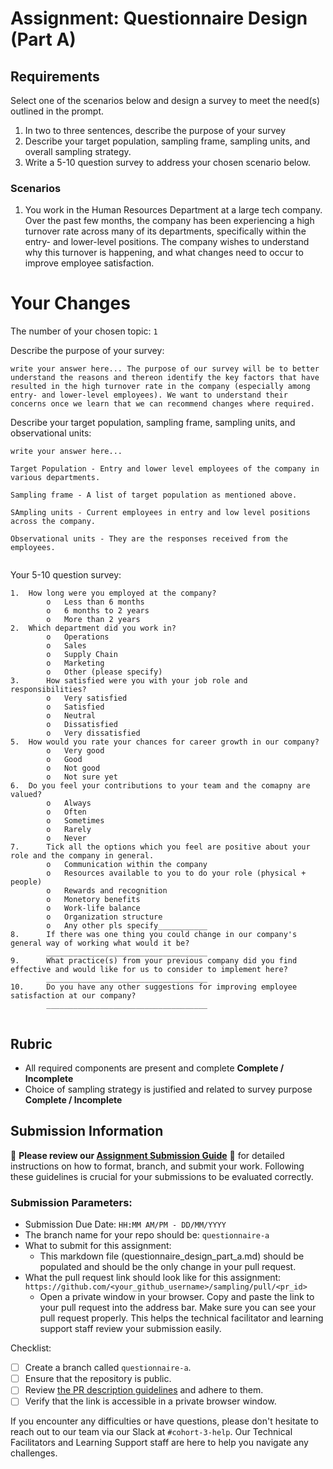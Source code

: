 # Assignment: Questionnaire Design (Part A)

## Requirements
Select one of the scenarios below and design a survey to meet the need(s) outlined in the prompt.

1.	In two to three sentences, describe the purpose of your survey
2.	Describe your target population, sampling frame, sampling units, and overall sampling strategy.
3.	Write a 5-10 question survey to address your chosen scenario below.


### Scenarios
1.	You work in the Human Resources Department at a large tech company. Over the past few months, the company has been experiencing a high turnover rate across many of its departments, specifically within the entry- and lower-level positions. The company wishes to understand why this turnover is happening, and what changes need to occur to improve employee satisfaction.


# Your Changes

The number of your chosen topic: `1`

Describe the purpose of your survey:
```
write your answer here... The purpose of our survey will be to better understand the reasons and thereon identify the key factors that have resulted in the high turnover rate in the company (especially among entry- and lower-level employees). We want to understand their concerns once we learn that we can recommend changes where required.

```

Describe your target population, sampling frame, sampling units, and observational units:
```
write your answer here...

Target Population - Entry and lower level employees of the company in various departments.

Sampling frame - A list of target population as mentioned above.

SAmpling units - Current employees in entry and low level positions across the company.

Observational units - They are the responses received from the employees.


```

Your 5-10 question survey:
```
1.	How long were you employed at the company?
        o	Less than 6 months
        o	6 months to 2 years
        o	More than 2 years
2.	Which department did you work in?
        o	Operations
        o	Sales
        o	Supply Chain
        o	Marketing        
        o	Other (please specify)
3.      How satisfied were you with your job role and responsibilities?
        o	Very satisfied
        o	Satisfied
        o	Neutral
        o	Dissatisfied
        o	Very dissatisfied
5.	How would you rate your chances for career growth in our company?
        o	Very good
        o	Good
        o	Not good
        o	Not sure yet
6.	Do you feel your contributions to your team and the comapny are valued?
        o	Always
        o	Often
        o	Sometimes
        o	Rarely
        o	Never
7.      Tick all the options which you feel are positive about your role and the company in general.
        o	Communication within the company
        o	Resources available to you to do your role (physical + people)
        o	Rewards and recognition
        o	Monetory benefits
        o	Work-life balance
        o	Organization structure
        o	Any other pls specify___________
8.      If there was one thing you could change in our company's general way of working what would it be?
        ____________________________________
9.      What practice(s) from your previous company did you find effective and would like for us to consider to implement here?
        ____________________________________
10.     Do you have any other suggestions for improving employee satisfaction at our company?
        ____________________________________
        

```

## Rubric

-	All required components are present and complete **Complete / Incomplete**
-	Choice of sampling strategy is justified and related to survey purpose **Complete / Incomplete**

## Submission Information

🚨 **Please review our [Assignment Submission Guide](https://github.com/UofT-DSI/onboarding/blob/main/onboarding_documents/submissions.md)** 🚨 for detailed instructions on how to format, branch, and submit your work. Following these guidelines is crucial for your submissions to be evaluated correctly.

### Submission Parameters:
* Submission Due Date: `HH:MM AM/PM - DD/MM/YYYY`
* The branch name for your repo should be: `questionnaire-a`
* What to submit for this assignment:
    * This markdown file (questionnaire_design_part_a.md) should be populated and should be the only change in your pull request.
* What the pull request link should look like for this assignment: `https://github.com/<your_github_username>/sampling/pull/<pr_id>`
    * Open a private window in your browser. Copy and paste the link to your pull request into the address bar. Make sure you can see your pull request properly. This helps the technical facilitator and learning support staff review your submission easily.

Checklist:
- [ ] Create a branch called `questionnaire-a`.
- [ ] Ensure that the repository is public.
- [ ] Review [the PR description guidelines](https://github.com/UofT-DSI/onboarding/blob/main/onboarding_documents/submissions.md#guidelines-for-pull-request-descriptions) and adhere to them.
- [ ] Verify that the link is accessible in a private browser window.

If you encounter any difficulties or have questions, please don't hesitate to reach out to our team via our Slack at `#cohort-3-help`. Our Technical Facilitators and Learning Support staff are here to help you navigate any challenges.
